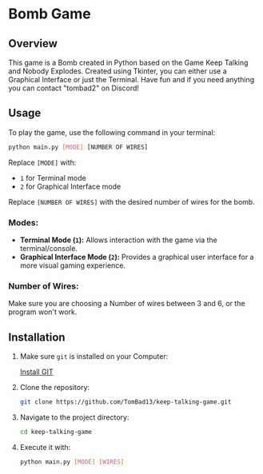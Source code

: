 # Bomb Game

## Overview
This game is a Bomb created in Python based on the Game Keep Talking and Nobody Explodes. Created using Tkinter, you can either use a Graphical Interface or just the Terminal. Have fun and if you need anything you can contact "tombad2" on Discord!

## Usage
To play the game, use the following command in your terminal:

```bash
python main.py [MODE] [NUMBER OF WIRES]
```

Replace `[MODE]` with:
- `1` for Terminal mode
- `2` for Graphical Interface mode

Replace `[NUMBER OF WIRES]` with the desired number of wires for the bomb.

### Modes:
- **Terminal Mode (`1`):** Allows interaction with the game via the terminal/console.
- **Graphical Interface Mode (`2`):** Provides a graphical user interface for a more visual gaming experience.

### Number of Wires:
Make sure you are choosing a Number of wires between 3 and 6, or the program won't work.

## Installation
1. Make sure `git` is installed on your Computer:

   [Install GIT](https:/git-scm.com/downloads)
2. Clone the repository:

    ```bash
    git clone https://github.com/TomBad13/keep-talking-game.git
    ```
3. Navigate to the project directory:

    ```bash
    cd keep-talking-game
    ```
4. Execute it with:

    ```bash
    python main.py [MODE] [WIRES]
    ```
